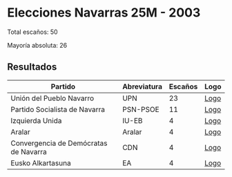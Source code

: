 # Elecciones Navarras 25M - 2003

Total escaños: 50

Mayoría absoluta: 26

## Resultados

| Partido | Abreviatura | Escaños | Logo |
| - | - | - | - |
| Unión del Pueblo Navarro | UPN | 23 | [Logo](https://github.com/playzzz/Pactos/blob/master/Logos/UPN.jpg?raw=true)
| Partido Socialista de Navarra | PSN-PSOE | 11 | [Logo](https://github.com/playzzz/Pactos/blob/master/Logos/PSOE.jpg?raw=true)
| Izquierda Unida | IU-EB | 4 | [Logo](https://github.com/playzzz/Pactos/blob/master/Logos/IU.jpg?raw=true)
| Aralar | Aralar | 4 | [Logo](https://github.com/playzzz/Pactos/blob/master/Logos/Arlar.jpg?raw=true)
| Convergencia de Demócratas de Navarra | CDN | 4 | [Logo](https://github.com/playzzz/Pactos/blob/master/Logos/CDN.jpg?raw=true)
| Eusko Alkartasuna | EA | 4 | [Logo](https://github.com/playzzz/Pactos/blob/master/Logos/EA.jpg?raw=true)
